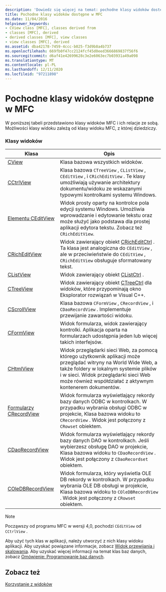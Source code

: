 ```yaml
---
description: 'Dowiedz się więcej na temat: pochodne klasy widoków dostępne w MFC'
title: Pochodne klasy widoków dostępne w MFC
ms.date: 11/04/2016
helpviewer_keywords:
- CView class [MFC], classes derived from
- classes [MFC], derived
- derived classes [MFC], view classes
- view classes [MFC], derived
ms.assetid: dba42178-7459-4ccc-b025-f3d9b8a4b737
ms.openlocfilehash: 669fb0f47cc2124fcf45d0eed3666869837f56f6
ms.sourcegitcommit: d6af41e42699628c3e2e6063ec7b03931a49a098
ms.translationtype: MT
ms.contentlocale: pl-PL
ms.lasthandoff: 12/11/2020
ms.locfileid: "97211898"
---
```

# <a name="derived-view-classes-available-in-mfc"></a>Pochodne klasy widoków dostępne w MFC

W poniższej tabeli przedstawiono klasy widoków MFC i ich relacje ze sobą. Możliwości klasy widoku zależą od klasy widoku MFC, z której dziedziczy.

### <a name="view-classes"></a>Klasy widoków

|Klasa|Opis|
|-----------|-----------------|
|[CView](reference/cview-class.md)|Klasa bazowa wszystkich widoków.|
|[CCtrlView](reference/cctrlview-class.md)|Klasa bazowa `CTreeView` , `CListView` , `CEditView` , i `CRichEditView` . Te klasy umożliwiają używanie architektury dokumentu/widoku ze wskazanymi typowymi kontrolkami systemu Windows.|
|[Elementu CEditView](reference/ceditview-class.md)|Widok prosty oparty na kontrolce pola edycji systemu Windows. Umożliwia wprowadzanie i edytowanie tekstu oraz może służyć jako podstawa dla prostej aplikacji edytora tekstu. Zobacz też `CRichEditView`.|
|[CRichEditView](reference/cricheditview-class.md)|Widok zawierający obiekt [CRichEditCtrl](reference/cricheditctrl-class.md) . Ta klasa jest analogiczna do `CEditView` , ale w przeciwieństwie do `CEditView` , `CRichEditView` obsługuje sformatowany tekst.|
|[CListView](reference/clistview-class.md)|Widok zawierający obiekt [CListCtrl](reference/clistctrl-class.md) .|
|[CTreeView](reference/ctreeview-class.md)|Widok zawierający obiekt [CTreeCtrl](reference/ctreectrl-class.md) dla widoków, które przypominają okno Eksplorator rozwiązań w Visual C++.|
|[CScrollView](reference/cscrollview-class.md)|Klasa bazowa `CFormView` , `CRecordView` , i `CDaoRecordView` . Implementuje przewijanie zawartości widoku.|
|[CFormView](reference/cformview-class.md)|Widok formularza, widok zawierający kontrolki. Aplikacja oparta na formularzach udostępnia jeden lub więcej takich interfejsów.|
|[CHtmlView](reference/chtmlview-class.md)|Widok przeglądarki sieci Web, za pomocą którego użytkownik aplikacji może przeglądać witryny na World Wide Web, a także foldery w lokalnym systemie plików i w sieci. Widok przeglądarki sieci Web może również współdziałać z aktywnym kontenerem dokumentów.|
|[Formularzy CRecordView](reference/crecordview-class.md)|Widok formularza wyświetlający rekordy bazy danych ODBC w kontrolkach. W przypadku wybrania obsługi ODBC w projekcie, Klasa bazowa widoku to `CRecordView` . Widok jest połączony z `CRowset` obiektem.|
|[CDaoRecordView](reference/cdaorecordview-class.md)|Widok formularza wyświetlający rekordy bazy danych DAO w kontrolkach. Jeśli wybierzesz obsługę DAO w projekcie, Klasa bazowa widoku to `CDaoRecordView` . Widok jest połączony z `CDaoRecordset` obiektem.|
|[COleDBRecordView](reference/coledbrecordview-class.md)|Widok formularza, który wyświetla OLE DB rekordy w kontrolkach. W przypadku wybrania OLE DB obsługi w projekcie, Klasa bazowa widoku to `COleDBRecordView` . Widok jest połączony z `CRowset` obiektem.|

> [!NOTE]
> Począwszy od programu MFC w wersji 4,0, pochodzi `CEditView` od `CCtrlView` .

Aby użyć tych klas w aplikacji, należy utworzyć z nich klasy widoku aplikacji. Aby uzyskać powiązane informacje, zobacz [Widok przewijania i skalowania](scrolling-and-scaling-views.md). Aby uzyskać więcej informacji na temat klas baz danych, zobacz [Omówienie: Programowanie baz danych](../data/data-access-programming-mfc-atl.md).

## <a name="see-also"></a>Zobacz też

[Korzystanie z widoków](using-views.md)
